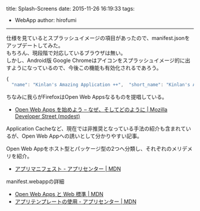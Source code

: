 title: Splash-Screens
date: 2015-11-26 16:19:33
tags:
- WebApp
author: hirofumi

---
仕様を見ているとスプラッシュイメージの項目があったので、manifest.jsonをアップデートしてみた。  
もちろん、現段階で対応しているブラウザは無い。  
しかし、Android版 Google Chromeはアイコンをスプラッシュイメージ的に出すようになっているので、今後この機能も有効化されるであろう。

```js
{
  "name": "Kinlan's Amazing Application ++",  "short_name": "Kinlan's Amaze App",  "icons": [    {      "src": "launcher-icon-3x.png",      "sizes": "144x144",      "type": "image/png"    } ], "splash_screens": [{    "src": "splash/lowres",    "sizes": "320x240"  }, {    "src": "splash/hd_small",    "sizes": "1334x750"  }, {    "src": "splash/hd_hi",    "sizes": "1920x1080",    "density": 3  }],  "start_url": "index.html",  "display": "standalone"}
```

ちなみに我らがFirefoxはOpen Web Appsなるものを提唱している。

-   [Open Web Apps を始めよう – なぜ、そしてどのように | Mozilla Developer Street (modest)](https://dev.mozilla.jp/2013/03/getting-started-with-open-web-apps-why-and-how/)

Application Cacheなど、現在では非推奨となっている手法の紹介も含まれているが、Open Web Appへの誘いとして分かりやすい記事。

Open Web Appをホスト型とパッケージ型の2つへ分類し、それぞれのメリデメリを紹介。

-   [アプリマニフェスト - アプリセンター | MDN](https://developer.mozilla.org/ja/Apps/Manifest)

manifest.webappの詳細

-   [Open Web Apps と Web 標準 | MDN](https://developer.mozilla.org/ja/docs/Open_Web_apps_and_Web_standards)
-   [アプリテンプレートの使用 - アプリセンター | MDN](https://developer.mozilla.org/ja/Apps/App_templates)